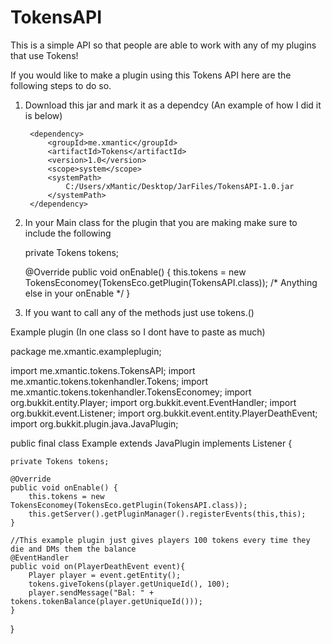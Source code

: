 # TokensAPI
This is a simple API so that people are able to work with any of my plugins that use Tokens!

If you would like to make a plugin using this Tokens API here are the following steps to do so.

1. Download this jar and mark it as a dependcy (An example of how I did it is below)

        <dependency>
            <groupId>me.xmantic</groupId>
            <artifactId>Tokens</artifactId>
            <version>1.0</version>
            <scope>system</scope>
            <systemPath>
                C:/Users/xMantic/Desktop/JarFiles/TokensAPI-1.0.jar
            </systemPath>
        </dependency>
        
2. In your Main class for the plugin that you are making make sure to include the following

    private Tokens tokens;

    @Override
    public void onEnable() {
        this.tokens = new TokensEconomey(TokensEco.getPlugin(TokensAPI.class));
        /*
        Anything else in your onEnable
        */
    }
    
3. If you want to call any of the methods just use tokens.<method>()

Example plugin (In one class so I dont have to paste as much)

package me.xmantic.exampleplugin;

import me.xmantic.tokens.TokensAPI;
import me.xmantic.tokens.tokenhandler.Tokens;
import me.xmantic.tokens.tokenhandler.TokensEconomey;
import org.bukkit.entity.Player;
import org.bukkit.event.EventHandler;
import org.bukkit.event.Listener;
import org.bukkit.event.entity.PlayerDeathEvent;
import org.bukkit.plugin.java.JavaPlugin;

public final class Example extends JavaPlugin implements Listener {

    private Tokens tokens;

    @Override
    public void onEnable() {
        this.tokens = new TokensEconomey(TokensEco.getPlugin(TokensAPI.class));
        this.getServer().getPluginManager().registerEvents(this,this);
    }

    //This example plugin just gives players 100 tokens every time they die and DMs them the balance
    @EventHandler
    public void on(PlayerDeathEvent event){
        Player player = event.getEntity();
        tokens.giveTokens(player.getUniqueId(), 100);
        player.sendMessage("Bal: " + tokens.tokenBalance(player.getUniqueId()));
    }
}
